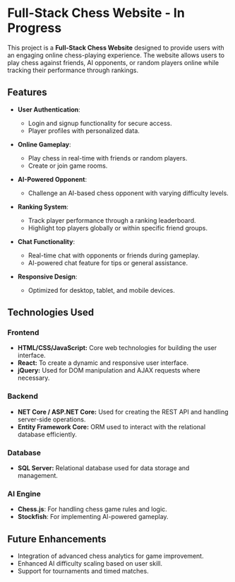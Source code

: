 # Full-Stack Chess Website - In Progress 
This project is a **Full-Stack Chess Website** designed to provide users with an engaging online chess-playing experience. 
The website allows users to play chess against friends, AI opponents, or random players online while tracking their performance through rankings.

## Features
- **User Authentication**: 
  - Login and signup functionality for secure access.
  - Player profiles with personalized data.

- **Online Gameplay**:
  - Play chess in real-time with friends or random players.
  - Create or join game rooms.

- **AI-Powered Opponent**:
  - Challenge an AI-based chess opponent with varying difficulty levels.

- **Ranking System**:
  - Track player performance through a ranking leaderboard.
  - Highlight top players globally or within specific friend groups.

- **Chat Functionality**:
  - Real-time chat with opponents or friends during gameplay.
  - AI-powered chat feature for tips or general assistance.

- **Responsive Design**:
  - Optimized for desktop, tablet, and mobile devices.

## Technologies Used
### Frontend
- **HTML/CSS/JavaScript:** Core web technologies for building the user interface.
- **React:** To create a dynamic and responsive user interface.
- **jQuery:** Used for DOM manipulation and AJAX requests where necessary.

### Backend
- **NET Core / ASP.NET Core:**  Used for creating the REST API and handling server-side operations.
- **Entity Framework Core:** ORM used to interact with the relational database efficiently.

### Database
- **SQL Server:** Relational database used for data storage and management.

### AI Engine
- **Chess.js**: For handling chess game rules and logic.
- **Stockfish**: For implementing AI-powered gameplay.

## Future Enhancements
- Integration of advanced chess analytics for game improvement.
- Enhanced AI difficulty scaling based on user skill.
- Support for tournaments and timed matches.
